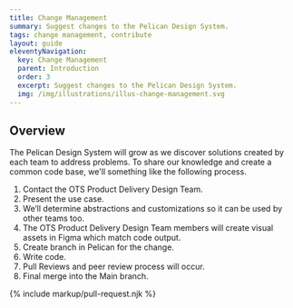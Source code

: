 ```yaml
---
title: Change Management
summary: Suggest changes to the Pelican Design System.
tags: change management, contribute
layout: guide
eleventyNavigation:
  key: Change Management
  parent: Introduction
  order: 3
  excerpt: Suggest changes to the Pelican Design System.
  img: /img/illustrations/illus-change-management.svg
---
```


## Overview

The Pelican Design System will grow as we discover solutions created by each team to address problems. To share our knowledge and create a common code base, we'll something like the following process.

1. Contact the OTS Product Delivery Design Team.
1. Present the use case.
1. We’ll determine abstractions and customizations so it can be used by other teams too.
1. The OTS Product Delivery Design Team members will create visual assets in Figma which match code output.
1. Create branch in Pelican for the change.
1. Write code.
1. Pull Reviews and peer review process will occur.
1. Final merge into the Main branch.

{% include markup/pull-request.njk %}
